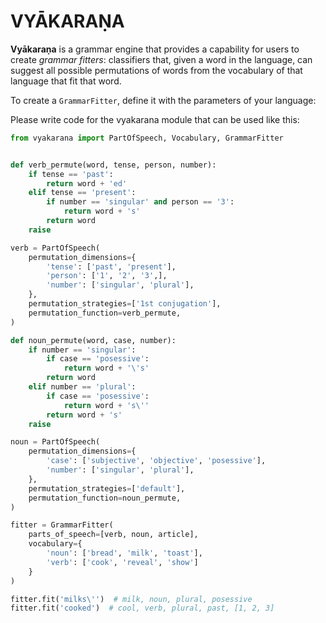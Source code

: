 # VYĀKARAṆA

**Vyākaraṇa** is a grammar engine that provides a capability for users to create *grammar fitters*: classifiers that, given a word in the language, can suggest all possible permutations of words from the vocabulary of that language that fit that word.

To create a `GrammarFitter`, define it with the parameters of your language:

Please write code for the vyakarana module that can be used like this:

```python
from vyakarana import PartOfSpeech, Vocabulary, GrammarFitter


def verb_permute(word, tense, person, number):
    if tense == 'past':
        return word + 'ed'
    elif tense == 'present':
        if number == 'singular' and person == '3':
            return word + 's'
        return word
    raise

verb = PartOfSpeech(
    permutation_dimensions={
        'tense': ['past', 'present'],
        'person': ['1', '2', '3',],
        'number': ['singular', 'plural'],
    },
    permutation_strategies=['1st conjugation'],
    permutation_function=verb_permute,
)

def noun_permute(word, case, number):
    if number == 'singular':
        if case == 'posessive':
            return word + '\'s'
        return word
    elif number == 'plural':
        if case == 'posessive':
            return word + 's\''
        return word + 's'
    raise

noun = PartOfSpeech(
    permutation_dimensions={
        'case': ['subjective', 'objective', 'posessive'],
        'number': ['singular', 'plural'],
    },
    permutation_strategies=['default'],
    permutation_function=noun_permute,
)

fitter = GrammarFitter(
    parts_of_speech=[verb, noun, article],
    vocabulary={
        'noun': ['bread', 'milk', 'toast'],
        'verb': ['cook', 'reveal', 'show']
    }
)

fitter.fit('milks\'')  # milk, noun, plural, posessive
fitter.fit('cooked')  # cool, verb, plural, past, [1, 2, 3] 
```